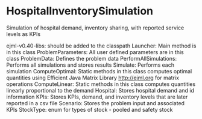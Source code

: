 # HospitalInventorySimulation
Simulation of hospital demand, inventory sharing, with reported service levels as KPIs


ejml-v0.40-libs: should be added to the classpath
Launcher: Main method is in this class
ProblemParameters: All user defined parameters are in this class
ProblemData: Defines the problem data
PerformAllSimulations: Performs all simulations and stores results
Simulate: Performs each simulation
ComputeOptimal: Static methods in this class computes optimal quantities using Efficient Java Matrix Library <http://ejml.org> for matrix operations
ComputeLinear: Static methods in this class computes quantities linearly proportional to the demand
Hospital: Stores hospital demand and id information
KPIs: Stores KPIs, demand, and inventory levels that are later reported in a csv file
Scenario: Stores the problem input and associated KPIs
StockType: enum for types of stock - pooled and safety stock